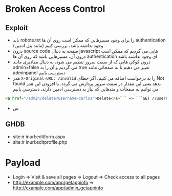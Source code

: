 # Broken Access Control

## Exploit
- باید robots.txt را برای وجود مسیرهایی که ممکن است روی آن ها authentication وجود نداشته باشد، بررسی کنیم (مانند پنل ادمین)
- درون source code صفحه به دنبال javascript هایی می گردیم که ممکن است درون آن، مسیرهایی باشد که روی آن ها authentication ای وجود نداشته باشد 
- درون کوکی هایی که از سمت سرور تنظیم می شود، به دنبال مقادیری مانند admin=false می گردیم و آن را به true تغییر می دهیم تا به صفحاتی مانند adminpanel دسترسی یابیم
- هدر ```X-Original-URL: /invalid``` را به درخواست اضافه می کنیم، اگر خطای Not found بدهد یعنی این مقدار در سمت سرور پردازش می گردد. با افزودن این هدر می توانیم به صفحات و متدهایی که نیاز به دسترسی ادمین دارند، دسترسی یابیم
```HTML
<a href="/admin/delete?username=carlos">Delete</a>``` => ```GET /?username=carlos HTTP/1.1``` & ```X-Original-URL: /admin/delete
```
- س

## GHDB
  - site:ir inurl:editform.aspx
  - site:ir inurl:editprofile.php

# Payload
- Login => Visit & save all pages => Logout => Check access to all pages
- http://example.com/app/getappinfo => http://example.com/app/admin_getappinfo
